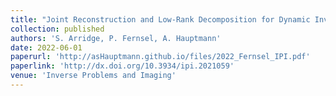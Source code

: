 ```yaml
---
title: "Joint Reconstruction and Low-Rank Decomposition for Dynamic Inverse Problems"
collection: published
authors: 'S. Arridge, P. Fernsel, A. Hauptmann'
date: 2022-06-01
paperurl: 'http://asHauptmann.github.io/files/2022_Fernsel_IPI.pdf'
paperlink: 'http://dx.doi.org/10.3934/ipi.2021059'
venue: 'Inverse Problems and Imaging'
---
```

